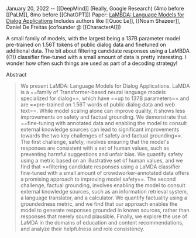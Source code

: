 January 20, 2022 -- [[DeepMind]] (Really, Google Research) (4mo before [[PaLM]], 8mo before [[ChatGPT]])
Paper: [LaMBDA: Language Models for Dialog Applications](https://arxiv.org/abs/2201.08239) 
Includes authors like [[Quoc Le]], [[Noam Shazeer]], Daniel De Freitas (cofounder @ [[CharacterAI]])

A small family of models, with the largest being a 137B parameter model pre-trained on 1.56T tokens of public dialog data and finetuned on additional data.
The bit about filtering candidate responses using a LaMBDA ((?)) classifier fine-tuned with a small amount of data is pretty interesting. I wonder how often such things are used as part of a decoding strategy!

Abstract
> We present LaMDA: Language Models for Dialog Applications. LaMDA is a ==family of Transformer-based neural language models specialized for dialog==, which have ==up to 137B parameters== and are ==pre-trained on 1.56T words of public dialog data and web text==. While model scaling alone can improve quality, it shows less improvements on safety and factual grounding. We demonstrate that ==fine-tuning with annotated data and enabling the model to consult external knowledge sources can lead to significant improvements towards the two key challenges of safety and factual grounding==. The first challenge, safety, involves ensuring that the model's responses are consistent with a set of human values, such as preventing harmful suggestions and unfair bias. We quantify safety using a metric based on an illustrative set of human values, and we find that ==filtering candidate responses using a LaMDA classifier fine-tuned with a small amount of crowdworker-annotated data offers a promising approach to improving model safety==. The second challenge, factual grounding, involves enabling the model to consult external knowledge sources, such as an information retrieval system, a language translator, and a calculator. We quantify factuality using a groundedness metric, and we find that our approach enables the model to generate responses grounded in known sources, rather than responses that merely sound plausible. Finally, we explore the use of LaMDA in the domains of education and content recommendations, and analyze their helpfulness and role consistency.